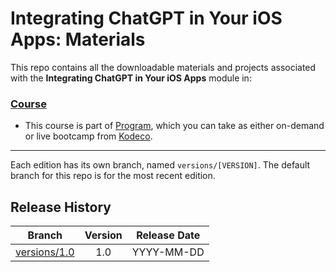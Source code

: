 # Integrating ChatGPT in Your iOS Apps: Materials



This repo contains all the downloadable materials and projects associated with the **Integrating ChatGPT in Your iOS Apps** module in:

### [Course](https://www.kodeco.com/library)

- This course is part of [Program](https://www.kodeco.com), which you can take as either on-demand or live bootcamp from [Kodeco](https://www.kodeco.com).

--- 

Each edition has its own branch, named `versions/[VERSION]`. The default branch for this repo is for the most recent edition.

## Release History

| Branch                                                                                  | Version | Release Date |
| --------------------------------------------------------------------------------------- |:-------:|:------------:|
| [versions/1.0](https://github.com/kodecocodes/m3-igpt-materials/tree/versions/1.0) | 1.0     | YYYY-MM-DD   |

